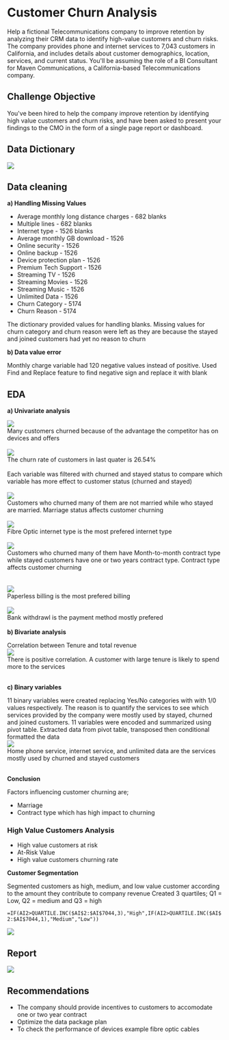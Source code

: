 # Customer Churn Analysis
Help a fictional Telecommunications company to improve retention by analyzing their CRM data to identify high-value customers and churn risks. The company provides phone and internet services to 7,043 customers in California, and includes details about customer demographics, location, services, and current status. You'll be assuming the role of a BI Consultant for Maven Communications, a California-based Telecommunications company.
## Challenge Objective
You've been hired to help the company improve retention by identifying high value customers and churn risks, and have been asked to present your findings to the CMO in the form of a single page report or dashboard.
## Data Dictionary
![](dictionary.jpg)

## Data cleaning

**a) Handling Missing Values**
* Average monthly long distance charges - 682 blanks
* Multiple lines - 682 blanks
* Internet type - 1526 blanks
* Average monthly GB download - 1526
* Online security - 1526
* Online backup - 1526
* Device protection plan - 1526
* Premium Tech Support - 1526
* Streaming TV - 1526
* Streaming Movies - 1526
* Streaming Music - 1526
* Unlimited Data - 1526
* Churn Category - 5174
* Churn Reason - 5174

The dictionary provided values for handling blanks. Missing values for churn category and churn reason were left as they are because the stayed and joined customers had yet no reason to churn

**b) Data value error**

Monthly charge variable had 120 negative values instead of positive. Used Find and Replace feature to find negative sign and replace it with blank

## EDA
**a) Univariate analysis**

![](churn.jpg)
<br/>
Many customers churned because of the advantage the competitor has on devices and offers
<br/>
<br/>
![](rate.jpg)
<br/>
The churn rate of customers in last quater is 26.54%
<br/>
<br/>
Each variable was filtered with churned and stayed status to compare which variable has more effect to customer status (churned and stayed)
<br/>
<br/>
![](marriage.jpg)
<br/>
Customers who churned many of them are not married while who stayed are married. Marriage status affects customer churning
<br/>
<br/>
![](internet_type.jpg)
<br/>
Fibre Optic internet type is the most prefered internet type
<br/>
<br/>
![](contract_type.jpg)
<br/>
Customers who churned many of them have Month-to-month contract type while stayed customers have one or two years contract type. Contract type affects customer churning
<br/>
<br/>	
![](billing.jpg)
<br/>
Paperless billing is the most prefered billing
<br/>
<br/>
![](payment.jpg)
<br/>
Bank withdrawl is the payment method mostly prefered
<br/>
<br/>
**b) Bivariate analysis**

Correlation between Tenure and total revenue
<br/>
![](correlation.jpg)
<br/>
There is positive correlation. A customer with large tenure is likely to spend more to the services
<br/>
<br/>

**c) Binary variables**

11 binary variables were created replacing Yes/No categories with with 1/0 values respectively. The reason is to quantify the services to see which services provided by the company were mostly used by stayed, churned and joined customers. 11 variables were encoded and summarized using pivot table. Extracted data from pivot table, transposed then conditional formatted the data
<br/>
![](customer_profile.jpg)
<br/>
Home phone service, internet service, and unlimited data are the services mostly used by churned and stayed customers
<br/>
<br/>

**Conclusion**

Factors influencing customer churning are;
* Marriage
* Contract type which has high impact to churning

### High Value Customers Analysis
* High value customers at risk
* At-Risk Value
* High value customers churning rate
  
**Customer Segmentation**

Segmented customers as high, medium, and low value customer according to the amount they contribute to company revenue
Created 3 quartiles; Q1 = Low, Q2 = medium and Q3 = high

``=IF(AI2>QUARTILE.INC($AI$2:$AI$7044,3),"High",IF(AI2>QUARTILE.INC($AI$2:$AI$7044,1),"Medium","Low"))``

![](high_value_customers.jpg)

## Report
![](report.jpg)

## Recommendations
* The company should provide incentives to customers to accomodate one or two year contract
* Optimize the data package plan
* To check the performance of devices example fibre optic cables




